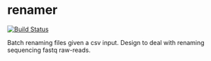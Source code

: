# renamer
[![Build Status](https://www.travis-ci.com/hhandika/renamer.svg?token=iQp4qFGynfoVoVviqG6N&branch=main)](https://www.travis-ci.com/hhandika/renamer)

Batch renaming files given a csv input. Design to deal with renaming sequencing fastq raw-reads. 
